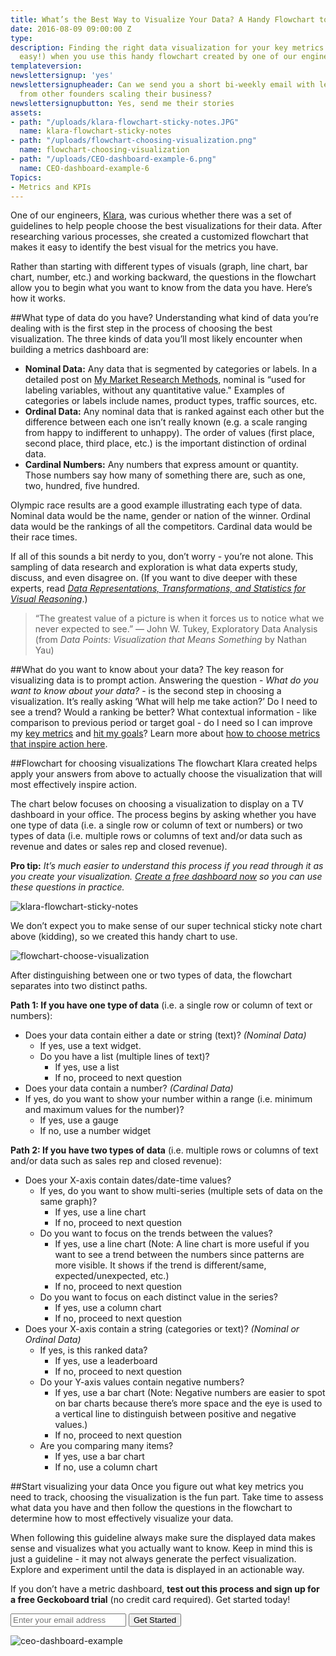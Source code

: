 ```yaml
---
title: What’s the Best Way to Visualize Your Data? A Handy Flowchart to Help
date: 2016-08-09 09:00:00 Z
type: 
description: Finding the right data visualization for your key metrics is fun (and
  easy!) when you use this handy flowchart created by one of our engineers.
templateversion: 
newslettersignup: 'yes'
newslettersignupheader: Can we send you a short bi-weekly email with lessons learned
  from other founders scaling their business?
newslettersignupbutton: Yes, send me their stories
assets:
- path: "/uploads/klara-flowchart-sticky-notes.JPG"
  name: klara-flowchart-sticky-notes
- path: "/uploads/flowchart-choosing-visualization.png"
  name: flowchart-choosing-visualization
- path: "/uploads/CEO-dashboard-example-6.png"
  name: CEO-dashboard-example-6
Topics:
- Metrics and KPIs
---
```


One of our engineers, <a href="https://twitter.com/kliriklara" target="_blank">Klara</a>, was curious whether there was a set of  guidelines to help people choose the best visualizations for their data. After researching various processes, she created a customized flowchart that makes it easy to identify the best visual for the metrics you have.

Rather than starting with different types of visuals (graph, line chart, bar chart, number, etc.) and working backward, the questions in the flowchart allow you to begin what you want to know from the data you have. Here’s how it works. 

##What type of data do you have?
Understanding what kind of data you’re dealing with is the first step in the process of choosing the best visualization. The three kinds of data you’ll most likely encounter when building a metrics dashboard are:

- **Nominal Data:** Any data that is segmented by categories or labels. In a detailed post on <a href="http://www.mymarketresearchmethods.com/types-of-data-nominal-ordinal-interval-ratio/" target="_blank">My Market Research Methods</a>, nominal is “used for labeling variables, without any quantitative value."  Examples of categories or labels include names, product types, traffic sources, etc.
- **Ordinal Data:** Any nominal data that is ranked against each other but the difference between each one isn’t really known (e.g. a scale ranging from happy to indifferent to unhappy). The order of values (first place, second place, third place, etc.) is the important distinction of ordinal data.
- **Cardinal Numbers:** Any numbers that express amount or quantity. Those numbers say how many of something there are, such as one, two, hundred, five hundred. 

Olympic race results are a good example illustrating each type of data. Nominal data would be the name, gender or nation of the winner. Ordinal data would be the rankings of all the competitors. Cardinal data would be their race times.

If all of this sounds a bit nerdy to you, don’t worry - you’re not alone. This sampling of data research and exploration is what data experts study, discuss, and even disagree on. (If you want to dive deeper with these experts, read *<a href="https://www.amazon.com/Representations-Transformations-Statistics-Reasoning-Visualization/dp/1608456250" target="_blank">Data Representations, Transformations, and Statistics for Visual Reasoning</a>*.) 

>“The greatest value of a picture is when it forces us to notice what we never expected to see.” — John W. Tukey, Exploratory Data Analysis (from *Data Points: Visualization that Means Something* by Nathan Yau)

##What do you want to know about your data?
The key reason for visualizing data is to prompt action. Answering the question - *What do you want to know about your data?* - is the second step in choosing a visualization. It’s really asking ‘What will help me take action?’ Do I need to see a trend? Would a ranking be better? What contextual information - like comparison to previous period or target goal - do I need so I can improve my <a href="https://www.geckoboard.com/learn/what-is-a-key-performance-indicator-kpi" target="_blank">key metrics</a> and <a href="https://www.geckoboard.com/blog/us-smbs-who-set-and-track-key-metrics-are-2x-more-likely-to-hit-targets-survey" target="_blank">hit my goals</a>? Learn more about <a href="https://www.geckoboard.com/blog/defining-kpis-how-to-choose-metrics-that-inspire-action/" target="_blank">how to choose metrics that inspire action here</a>.

##Flowchart for choosing visualizations
The flowchart Klara created helps apply your answers from above to actually choose the visualization that will most effectively inspire action. 

The chart below focuses on choosing a visualization to display on a TV dashboard in your office. The process begins by asking whether you have one type of data (i.e. a single row or column of text or numbers) or two types of data (i.e. multiple rows or columns of text and/or data such as revenue and dates or sales rep and closed revenue).

**Pro tip:** *It’s much easier to understand this process if you read through it as you create your visualization. <a href="https://www.geckoboard.com/try-geckoboard/" target="_blank">Create a free dashboard now</a> so you can use these questions in practice.*

![klara-flowchart-sticky-notes](/uploads/klara-flowchart-sticky-notes.JPG)

We don’t expect you to make sense of our super technical sticky note chart above (kidding), so we created this handy chart to use. 

![flowchart-choose-visualization](/uploads/flowchart-choosing-visualization.png)

After distinguishing between one or two types of data, the flowchart separates into two distinct paths. 

**Path 1: If you have one type of data** (i.e. a single row or column of text or numbers):
- Does your data contain either a date or string (text)? *(Nominal Data)*
  - If yes, use a text widget.
  - Do you have a list (multiple lines of text)?
     - If yes, use a list
     - If no, proceed to next question
- Does your data contain a number? *(Cardinal Data)*
 - If yes, do you want to show your number within a range (i.e. minimum and maximum values for the number)?
     - If yes, use a gauge
     - If no, use a number widget

**Path 2: If you have two types of data** (i.e. multiple rows or columns of text and/or data such as sales rep and closed revenue):
- Does your X-axis contain dates/date-time values?
  - If yes, do you want to show multi-series (multiple sets of data on the same graph)?
     - If yes, use a line chart
     - If no, proceed to next question
  - Do you want to focus on the trends between the values?
     - If yes, use a line chart (Note: A line chart is more useful if you want to see a trend between the numbers since patterns are more visible. It shows if the trend is different/same, expected/unexpected, etc.) 
     - If no, proceed to next question
  - Do you want to focus on each distinct value in the series?
     - If yes, use a column chart
     - If no, proceed to next question
- Does your X-axis contain a string (categories or text)? *(Nominal or Ordinal Data)*
  - If yes, is this ranked data?
     - If yes, use a leaderboard
     - If no, proceed to next question
  - Do your Y-axis values contain negative numbers?
     - If yes, use a bar chart (Note: Negative numbers are easier to spot on bar charts because there’s more space and the eye is used to a vertical line to distinguish between positive and negative values.)
     - If no, proceed to next question
  - Are you comparing many items?
     - If yes, use a bar chart
     - If no, use a column chart

##Start visualizing your data
Once you figure out what key metrics you need to track, choosing the visualization is the fun part. Take time to assess what data you have and then follow the questions in the flowchart to determine how to most effectively visualize your data. 

When following this guideline always make sure the displayed data makes sense and visualizes what you actually want to know. Keep in mind this is just a guideline - it may not always generate the perfect visualization. Explore and experiment until the data is displayed in an actionable way.

If you don’t have a metric dashboard, **test out this process and sign up for a free Geckoboard trial** (no credit card required). Get started today!

<form action="/try-geckoboard/" method="get" class="inline__signup-form">
<input type="email" name="email" placeholder="Enter your email address">
<button class="btn">Get Started</button>
</form>

![ceo-dashboard-example](/uploads/CEO-dashboard-example-6.png)
